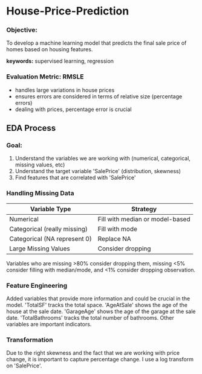 # House-Price-Prediction

### Objective:
To develop a machine learning model that predicts the final sale price of homes based on housing features. 

**keywords:** supervised learning, regression 

### Evaluation Metric: RMSLE
- handles large variations in house prices
- ensures errors are considered in terms of relative size (percentage errors)
- dealing with prices, percentage error is crucial

## EDA Process
### Goal:
1. Understand the variables we are working with (numerical, categorical, missing values, etc)
2. Understand the target variable 'SalePrice' (distribution, skewness)
3. Find features that are correlated with 'SalePrice'

### Handling Missing Data
| Variable Type  | Strategy |
| ------------- | ------------- |
| Numerical  | Fill with median or model-based  |
| Categorical (really missing)  | Fill with mode  |
| Categorical (NA represent 0) | Replace NA |
| Large Missing Values | Consider dropping |

Variables who are missing >80% consider dropping them, missing <5% consider filling with median/mode, and <1% consider dropping observation.

### Feature Engineering
Added variables that provide more information and could be crucial in the model. 'TotalSF' tracks the total space. 'AgeAtSale' shows the age of the house at the sale date. 'GarageAge' shows the age of the garage at the sale date. 'TotalBathrooms' tracks the total number of bathrooms. Other variables are important indicators.

### Transformation 
Due to the right skewness and the fact that we are working with price change, it is important to capture percentage change. I use a log transform on 'SalePrice'.
